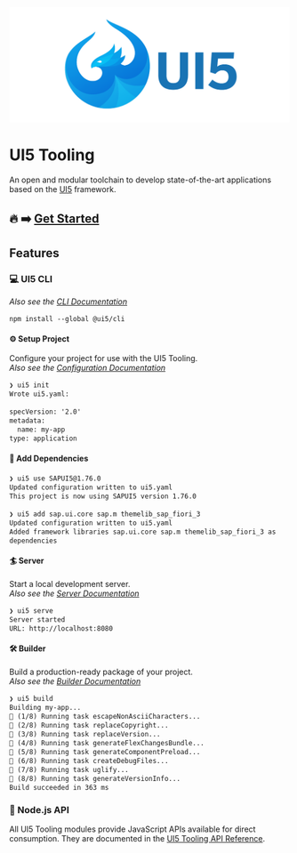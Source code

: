 ![UI5 logo](images/UI5_logo_wide.png)

# UI5 Tooling
An open and modular toolchain to develop state-of-the-art applications based on the [UI5](https://ui5.sap.com) framework.

## 🔥 ➡️ **[Get Started](./pages/GettingStarted.md)**


## Features
### 💻 UI5 CLI
*Also see the [CLI Documentation](./pages/CLI.md)*

```
npm install --global @ui5/cli
```

#### ⚙️ Setup Project

Configure your project for use with the UI5 Tooling.  
*Also see the [Configuration Documentation](./pages/Configuration.md)*

```
❯ ui5 init
Wrote ui5.yaml:

specVersion: '2.0'
metadata:
  name: my-app
type: application
```

#### 🚚 Add Dependencies

```
❯ ui5 use SAPUI5@1.76.0
Updated configuration written to ui5.yaml
This project is now using SAPUI5 version 1.76.0

❯ ui5 add sap.ui.core sap.m themelib_sap_fiori_3
Updated configuration written to ui5.yaml
Added framework libraries sap.ui.core sap.m themelib_sap_fiori_3 as dependencies
```

#### 🏄 Server
Start a local development server.  
*Also see the [Server Documentation](./pages/Server.md)*

```
❯ ui5 serve
Server started
URL: http://localhost:8080
```

#### 🛠 Builder
Build a production-ready package of your project.  
*Also see the [Builder Documentation](./pages/Builder.md)*

```
❯ ui5 build
Building my-app...
🔨 (1/8) Running task escapeNonAsciiCharacters...
🔨 (2/8) Running task replaceCopyright...
🔨 (3/8) Running task replaceVersion...
🔨 (4/8) Running task generateFlexChangesBundle...
🔨 (5/8) Running task generateComponentPreload...
🔨 (6/8) Running task createDebugFiles...
🔨 (7/8) Running task uglify...
🔨 (8/8) Running task generateVersionInfo...
Build succeeded in 363 ms
```

### 🧪 Node.js API
All UI5 Tooling modules provide JavaScript APIs available for direct consumption. They are documented in the [UI5 Tooling API Reference](https://sap.github.io/ui5-tooling/api/index.html).
